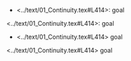 * <../text/01_Continuity.tex#L414>: goal

<../text/01_Continuity.tex#L414>: goal

* <../text/01_Continuity.tex#L414> goal

<../text/01_Continuity.tex#L414> goal

